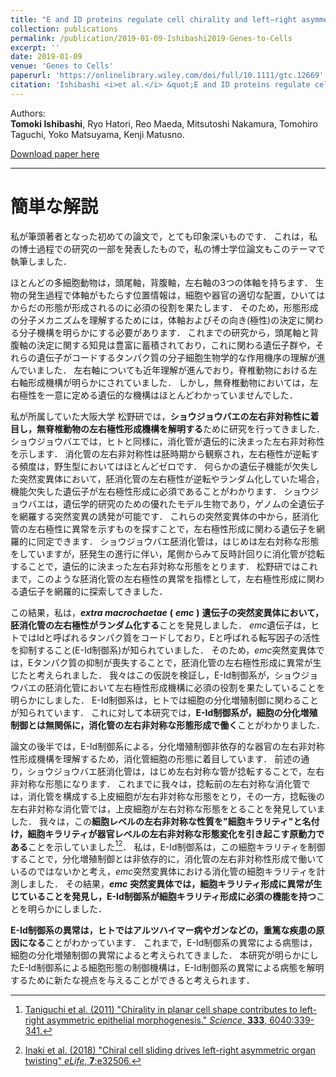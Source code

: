 ```yaml
---
title: "E and ID proteins regulate cell chirality and left–right asymmetric development in Drosophila"
collection: publications
permalink: /publication/2019-01-09-Ishibashi2019-Genes-to-Cells
excerpt: ''
date: 2019-01-09
venue: 'Genes to Cells'
paperurl: 'https://onlinelibrary.wiley.com/doi/full/10.1111/gtc.12669'
citation: 'Ishibashi <i>et al.</i> &quot;E and ID proteins regulate cell chirality and left-right asymmetric development in <i>Drosphila</i>.&quot; <i>Genes to Cells</i> 2019 <b>24</b>:3.'
---
```


Authors:  
**Tomoki Ishibashi**, Ryo Hatori, Reo Maeda, Mitsutoshi Nakamura, Tomohiro Taguchi, Yoko Matsuyama, Kenji Matusno.

[Download paper here](https://onlinelibrary.wiley.com/doi/epdf/10.1111/gtc.12669)

---

# 簡単な解説

私が筆頭著者となった初めての論文で，とても印象深いものです．
これは，私の博士過程での研究の一部を発表したもので，私の博士学位論文もこのテーマで執筆しました．

ほとんどの多細胞動物は，頭尾軸，背腹軸，左右軸の3つの体軸を持ちます．
生物の発生過程で体軸がもたらす位置情報は，細胞や器官の適切な配置，ひいてはからだの形態が形成されるのに必須の役割を果たします．
そのため，形態形成の分子メカニズムを理解するためには，体軸およびその向き(極性)の決定に関わる分子機構を明らかにする必要があります．
これまでの研究から，頭尾軸と背腹軸の決定に関する知見は豊富に蓄積されており，これに関わる遺伝子群や，それらの遺伝子がコードするタンパク質の分子細胞生物学的な作用機序の理解が進んでいました．
左右軸についても近年理解が進んでおり，脊椎動物における左右軸形成機構が明らかにされていました．
しかし，無脊椎動物においては，左右極性を一意に定める遺伝的な機構はほとんどわかっていませんでした．

私が所属していた大阪大学 松野研では，**ショウジョウバエの左右非対称性に着目し，無脊椎動物の左右極性形成機構を解明する**ために研究を行ってきました．
ショウジョウバエでは，ヒトと同様に，消化管が遺伝的に決まった左右非対称性を示します．
消化管の左右非対称性は胚時期から観察され，左右極性が逆転する頻度は，野生型においてはほとんどゼロです．
何らかの遺伝子機能が欠失した突然変異体において，胚消化管の左右極性が逆転やランダム化していた場合，機能欠失した遺伝子が左右極性形成に必須であることがわかります．
ショウジョウバエは，遺伝学的研究のための優れたモデル生物であり，ゲノムの全遺伝子を網羅する突然変異の誘発が可能です．
これらの突然変異体の中から，胚消化管の左右極性に異常を示すものを探すことで，左右極性形成に関わる遺伝子を網羅的に同定できます．
ショウジョウバエ胚消化管は，はじめは左右対称な形態をしていますが，胚発生の進行に伴い，尾側からみて反時計回りに消化管が捻転することで，遺伝的に決まった左右非対称な形態をとります．
松野研ではこれまで，このような胚消化管の左右極性の異常を指標として，左右極性形成に関わる遺伝子を網羅的に探索してきました．

この結果，私は，***extra macrochaetae*** **(** ***emc*** **)** **遺伝子の突然変異体において，胚消化管の左右極性がランダム化する**ことを発見しました．
*emc*遺伝子は，ヒトではIdと呼ばれるタンパク質をコードしており，Eと呼ばれる転写因子の活性を抑制すること(E-Id制御系)が知られていました．
そのため，*emc*突然変異体では，Eタンパク質の抑制が喪失することで，胚消化管の左右極性形成に異常が生じたと考えられました．
我々はこの仮説を検証し，E-Id制御系が，ショウジョウバエの胚消化管において左右極性形成機構に必須の役割を果たしていることを明らかにしました．
E-Id制御系は，ヒトでは細胞の分化増殖制御に関わることが知られています．
これに対して本研究では，**E-Id制御系が，細胞の分化増殖制御とは無関係に，消化管の左右非対称な形態形成で働く**ことがわかりました．

論文の後半では，E-Id制御系による，分化増殖制御非依存的な器官の左右非対称性形成機構を理解するため，消化管細胞の形態に着目しています．
前述の通り，ショウジョウバエ胚消化管は，はじめ左右対称な管が捻転することで，左右非対称な形態になります．
これまでに我々は，捻転前の左右対称な消化管では，消化管を構成する上皮細胞が左右非対称な形態をとり，その一方，捻転後の左右非対称な消化管では，上皮細胞が左右対称な形態をとることを発見していました．
我々は，この**細胞レベルの左右非対称な性質を"細胞キラリティ"と名付け，細胞キラリティが器官レベルの左右非対称な形態変化を引き起こす原動力である**ことを示していました[^1][^2]．
私は，E-Id制御系は，この細胞キラリティを制御することで，分化増殖制御とは非依存的に，消化管の左右非対称性形成で働いているのではないかと考え，*emc*突然変異体における消化管の細胞キラリティを計測しました．
その結果，***emc*** **突然変異体では，細胞キラリティ形成に異常が生じていることを発見し，E-Id制御系が細胞キラリティ形成に必須の機能を持つ**ことを明らかにしました．

**E-Id制御系の異常は，ヒトではアルツハイマー病やガンなどの，重篤な疾患の原因になる**ことがわかっています．
これまで，E-Id制御系の異常による病態は，細胞の分化増殖制御の異常によると考えられてきました．
本研究が明らかにしたE-Id制御系による細胞形態の制御機構は，E-Id制御系の異常による病態を解明するために新たな視点を与えることができると考えられます．

[^1]: [Taniguchi et al. (2011) "Chirality in planar cell shape contributes to left-right asymmetric epithelial morphogenesis." *Science*, **333**, 6040:339-341.](https://science.sciencemag.org/content/333/6040/339.long)
[^2]: [Inaki et al. (2018) "Chiral cell sliding drives left-right asymmetric organ twisting" *eLife*, **7**:e32506.](https://elifesciences.org/articles/32506)

